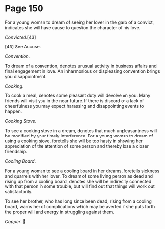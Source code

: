 # Page 150
For a young woman to dream of seeing her lover in the garb of a convict,
indicates she will have cause to question the character of his love.


_Convicted_.[43]



[43] See Accuse.


_Convention_.


To dream of a convention, denotes unusual activity in business affairs
and final engagement in love. An inharmonious or displeasing convention
brings you disappointment.


_Cooking_.


To cook a meal, denotes some pleasant duty will devolve on you.
Many friends will visit you in the near future. If there is discord
or a lack of cheerfulness you may expect harassing and disappointing
events to happen.


_Cooking Stove_.


To see a cooking stove in a dream, denotes that much
unpleasantness will be modified by your timely interference.
For a young woman to dream of using a cooking stove, foretells she
will be too hasty in showing her appreciation of the attention
of some person and thereby lose a closer friendship.


_Cooling Board_.


For a young woman to see a cooling board in her dreams,
foretells sickness and quarrels with her lover. To dream of some
living person as dead and rising up from a cooling board, denotes she
will be indirectly connected with that person in some trouble,
but will find out that things will work out satisfactorily.


To see her brother, who has long since been dead, rising from a cooling board,
warns her of complications which may be averted if she puts forth the proper
will and energy in struggling against them.


_Copper_.
